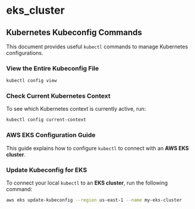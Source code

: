 # eks_cluster

## Kubernetes Kubeconfig Commands

This document provides useful `kubectl` commands to manage Kubernetes configurations.

### View the Entire Kubeconfig File

```bash
kubectl config view
```

### Check Current Kubernetes Context
To see which Kubernetes context is currently active, run:

```bash
kubectl config current-context
```

### AWS EKS Configuration Guide

This guide explains how to configure `kubectl` to connect with an **AWS EKS cluster**.

### Update Kubeconfig for EKS
To connect your local `kubectl` to an **EKS cluster**, run the following command:

```bash
aws eks update-kubeconfig --region us-east-1 --name my-eks-cluster
```



